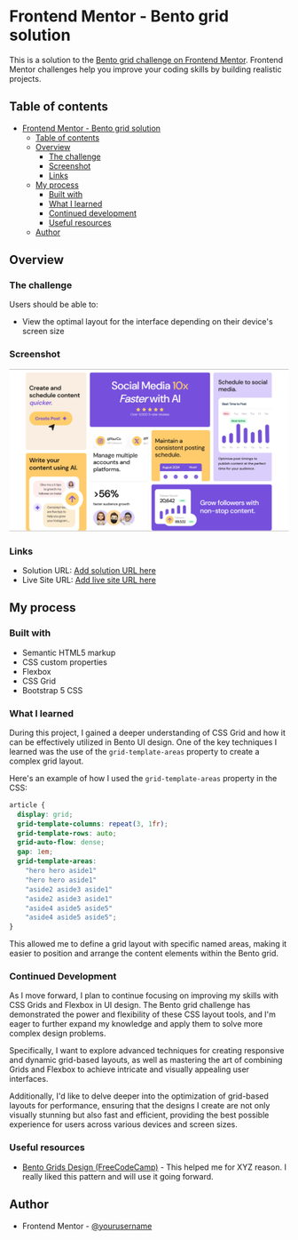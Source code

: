 # Frontend Mentor - Bento grid solution

This is a solution to the [Bento grid challenge on Frontend Mentor](https://www.frontendmentor.io/challenges/bento-grid-RMydElrlOj). Frontend Mentor challenges help you improve your coding skills by building realistic projects. 

## Table of contents

- [Frontend Mentor - Bento grid solution](#frontend-mentor---bento-grid-solution)
  - [Table of contents](#table-of-contents)
  - [Overview](#overview)
    - [The challenge](#the-challenge)
    - [Screenshot](#screenshot)
    - [Links](#links)
  - [My process](#my-process)
    - [Built with](#built-with)
    - [What I learned](#what-i-learned)
    - [Continued development](#continued-development)
    - [Useful resources](#useful-resources)
  - [Author](#author)

## Overview

### The challenge

Users should be able to:

- View the optimal layout for the interface depending on their device's screen size

### Screenshot

![](./screenshot.png)

### Links

- Solution URL: [Add solution URL here](https://your-solution-url.com)
- Live Site URL: [Add live site URL here](https://your-live-site-url.com)

## My process

### Built with

- Semantic HTML5 markup
- CSS custom properties
- Flexbox
- CSS Grid
- Bootstrap 5 CSS 

### What I learned

During this project, I gained a deeper understanding of CSS Grid and how it can be effectively utilized in Bento UI design. One of the key techniques I learned was the use of the `grid-template-areas` property to create a complex grid layout.

Here's an example of how I used the `grid-template-areas` property in the CSS:

```css
article {
  display: grid;
  grid-template-columns: repeat(3, 1fr);
  grid-template-rows: auto;
  grid-auto-flow: dense;
  gap: 1em;
  grid-template-areas:
    "hero hero aside1"
    "hero hero aside1"
    "aside2 aside3 aside1"
    "aside2 aside3 aside1"
    "aside4 aside5 aside5"
    "aside4 aside5 aside5";
}
```

This allowed me to define a grid layout with specific named areas, making it easier to position and arrange the content elements within the Bento grid. 


### Continued Development

As I move forward, I plan to continue focusing on improving my skills with CSS Grids and Flexbox in UI design. The Bento grid challenge has demonstrated the power and flexibility of these CSS layout tools, and I'm eager to further expand my knowledge and apply them to solve more complex design problems.

Specifically, I want to explore advanced techniques for creating responsive and dynamic grid-based layouts, as well as mastering the art of combining Grids and Flexbox to achieve intricate and visually appealing user interfaces. 

Additionally, I'd like to delve deeper into the optimization of grid-based layouts for performance, ensuring that the designs I create are not only visually stunning but also fast and efficient, providing the best possible experience for users across various devices and screen sizes.


### Useful resources

- [Bento Grids Design (FreeCodeCamp)](https://www.freecodecamp.org/news/bento-grids-in-web-design/) - This helped me for XYZ reason. I really liked this pattern and will use it going forward.


## Author

- Frontend Mentor - [@yourusername](https://www.frontendmentor.io/profile/yourusername)


